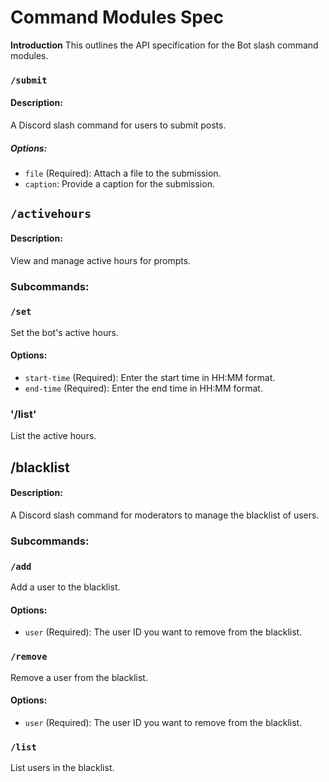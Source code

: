 Command Modules Spec
=============================

**Introduction**
This outlines the API specification for the Bot slash command modules.

### `/submit`

#### Description:

A Discord slash command for users to submit posts.

##### Options:

- `file` (Required): Attach a file to the submission.
- `caption`: Provide a caption for the submission.


## `/activehours`

#### Description:

View and manage active hours for prompts.

### Subcommands:

### `/set`

Set the bot's active hours.

#### Options:

- `start-time` (Required): Enter the start time in HH:MM format.
- `end-time` (Required): Enter the end time in HH:MM format.

### '/list'

List the active hours.

##  /blacklist
#### Description:
A Discord slash command for moderators to manage the blacklist of users.

### Subcommands:
###  `/add`
Add a user to the blacklist.

#### Options:
- `user` (Required): The user ID you want to remove from the blacklist.

###  `/remove`
Remove a user from the blacklist.

#### Options:
- `user` (Required): The user ID you want to remove from the blacklist.

### `/list`
List users in the blacklist.


